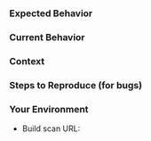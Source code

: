 <!--- Please follow the instructions below. We receive dozens of issues every week, -->
<!--- so to stay productive, we will close issues that don't provide enough information. -->

<!--- We kindly ask you to open any issues related to the Gradle Android plugin or Android Studio on the Android Issue Tracker at `https://source.android.com/source/report-bugs` -->

<!--- Provide a brief summary of the issue in the title above -->

### Expected Behavior
<!--- If you're describing a bug, tell us what should happen -->
<!--- If you're suggesting a change/improvement, tell us how it should work -->

### Current Behavior
<!--- If describing a bug, tell us what happens instead of the expected behavior -->
<!--- If suggesting a change/improvement, explain the difference from current behavior -->

### Context
<!--- How has this issue affected you? What are you trying to accomplish? -->
<!--- Providing context helps us come up with a solution that is most useful in the real world -->

### Steps to Reproduce (for bugs)
<!--- Provide a self-contained example project (as an attached archive or a Github project). -->
<!--- In the rare cases where this is infeasible, we will also accept a detailed set of instructions. -->

### Your Environment
<!--- Include as many relevant details about the environment you experienced the bug in -->
<!--- A build scan `https://gradle.com/scans/get-started` is ideal -->
 * Build scan URL: 
